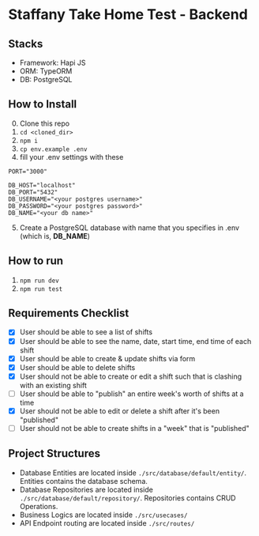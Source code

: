 # Staffany Take Home Test - Backend

## Stacks
- Framework: Hapi JS
- ORM: TypeORM
- DB: PostgreSQL

## How to Install
0. Clone this repo
1. `cd <cloned_dir>`
2. `npm i`
3. `cp env.example .env`
4. fill your .env settings with these
```
PORT="3000"

DB_HOST="localhost"
DB_PORT="5432"
DB_USERNAME="<your postgres username>"
DB_PASSWORD="<your postgres password>"
DB_NAME="<your db name>"
```
5. Create a PostgreSQL database with name that you specifies in .env (which is, **DB_NAME**)

## How to run
1. `npm run dev`
2. `npm run test`

## Requirements Checklist
- [x] User should be able to see a list of shifts
- [x] User should be able to see the name, date, start time, end time of each shift
- [x] User should be able to create & update shifts via form
- [x] User should be able to delete shifts
- [x] User should not be able to create or edit a shift such that is clashing with an existing shift
- [ ] User should be able to "publish" an entire week's worth of shifts at a time
- [x] User should not be able to edit or delete a shift after it's been "published"
- [ ] User should not be able to create shifts in a "week" that is "published"

## Project Structures

* Database Entities are located inside `./src/database/default/entity/`. Entities contains the database schema.
* Database Repositories are located inside `./src/database/default/repository/`. Repositories contains CRUD Operations.
* Business Logics are located inside `./src/usecases/`
* API Endpoint routing are located inside `./src/routes/`